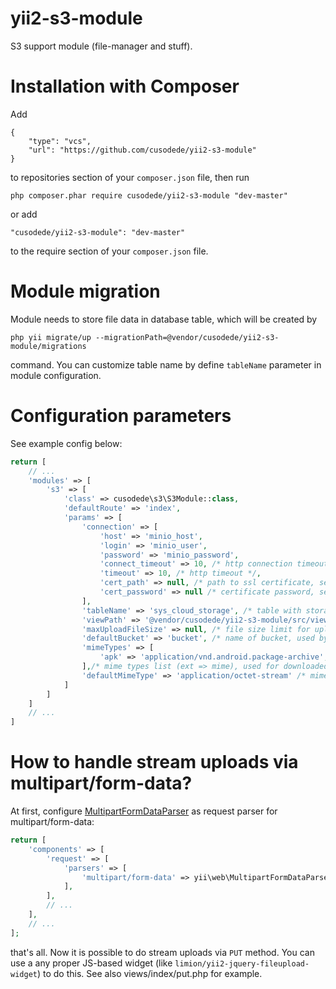 # yii2-s3-module

S3 support module (file-manager and stuff).

# Installation with Composer

Add

```
{
	"type": "vcs",
	"url": "https://github.com/cusodede/yii2-s3-module"
}
```

to repositories section of your `composer.json` file, then run

```
php composer.phar require cusodede/yii2-s3-module "dev-master"
```

or add

```
"cusodede/yii2-s3-module": "dev-master"
```

to the require section of your `composer.json` file.

# Module migration

Module needs to store file data in database table, which will be created by

```
php yii migrate/up --migrationPath=@vendor/cusodede/yii2-s3-module/migrations
```
command. You can customize table name by define `tableName` parameter in module configuration.

# Configuration parameters

See example config below:

```php
return [
    // ...
    'modules' => [
        's3' => [
            'class' => cusodede\s3\S3Module::class,
            'defaultRoute' => 'index',
            'params' => [
                'connection' => [
                    'host' => 'minio_host',
                    'login' => 'minio_user',
                    'password' => 'minio_password',
                    'connect_timeout' => 10, /* http connection timeout */,
                    'timeout' => 10, /* http timeout */,
                    'cert_path' => null, /* path to ssl certificate, set null to disable */
                    'cert_password' => null /* certificate password, set null, if certificate has no password */
                ],
                'tableName' => 'sys_cloud_storage', /* table with storage data, see Module migration section*/
                'viewPath' => '@vendor/cusodede/yii2-s3-module/src/views/index', /* path to view templates, if you want to customize them */
                'maxUploadFileSize' => null, /* file size limit for uploaded file, set null to disable */
                'defaultBucket' => 'bucket', /* name of bucket, used by default, if null, alphabetically first bucket will be used */,
                'mimeTypes' => [
                    'apk' => 'application/vnd.android.package-archive',
                ],/* mime types list (ext => mime), used for downloaded files mime substitution. Note: that list overrides a magic.mime file information. */
                'defaultMimeType' => 'application/octet-stream' /* mime type, that be used for any file, which extension has not included in mimeTypes parameter or in magic.mime */
            ]
        ] 
    ]
    // ...
]
```

# How to handle stream uploads via multipart/form-data?

At first, configure [MultipartFormDataParser](https://www.yiiframework.com/doc/api/2.0/yii-web-multipartformdataparser) as request parser for multipart/form-data:

```php
return [
    'components' => [
        'request' => [
            'parsers' => [
                'multipart/form-data' => yii\web\MultipartFormDataParser::class
            ],
        ],
        // ...
    ],
    // ...
];
```

that's all. Now it is possible to do stream uploads via `PUT` method. You can use a any proper JS-based widget (like `limion/yii2-jquery-fileupload-widget`) to do this. See also views/index/put.php for example.